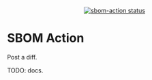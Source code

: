 <p align="center">
  <a href="https://github.com/thepwagner/sbom-action/actions"><img alt="sbom-action status" src="https://github.com/thepwagner/sbom-action/workflows/build-test/badge.svg"></a>
</p>

# SBOM Action

Post a diff.

TODO: docs.
